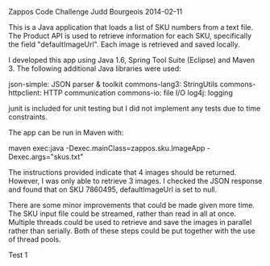 Zappos Code Challenge
Judd Bourgeois
2014-02-11

This is a Java application that loads a list of SKU numbers from a text file.
The Product API is used to retrieve information for each SKU, specifically
the field "defaultImageUrl". Each image is retrieved and saved locally.

I developed this app using Java 1.6, Spring Tool Suite (Eclipse) and 
Maven 3. The following additional Java libraries were used:

json-simple: JSON parser & toolkit
commons-lang3: StringUtils
commons-httpclient: HTTP communication
commons-io: file I/O
log4j: logging

junit is included for unit testing but I did not implement any
tests due to time constraints.

The app can be run in Maven with:

maven exec:java -Dexec.mainClass=zappos.sku.ImageApp -Dexec.args="skus.txt"

The instructions provided indicate that 4 images should be returned.
However, I was only able to retrieve 3 images. I checked the JSON
response and found that on SKU 7860495, defaultImageUrl is set to null.

There are some minor improvements that could be made given more time.
The SKU input file could be streamed, rather than read in all at once.
Multiple threads could be used to retrieve and save the images in parallel
rather than serially. Both of these steps could be put together with
the use of thread pools.

Test 1